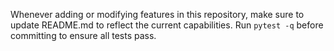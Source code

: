 Whenever adding or modifying features in this repository, make sure to update README.md to reflect the current capabilities. Run `pytest -q` before committing to ensure all tests pass.
